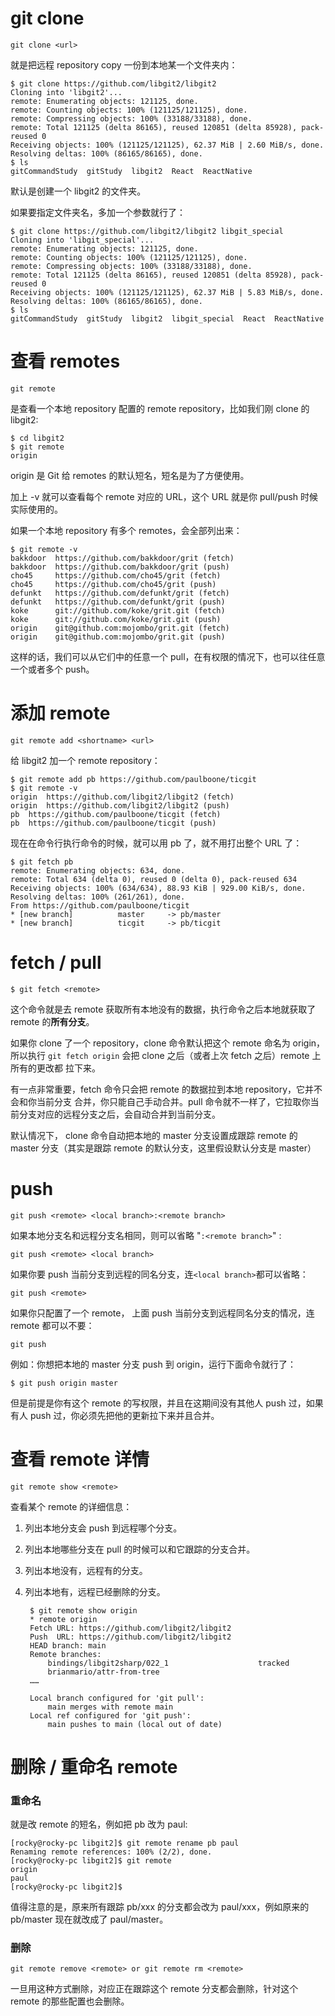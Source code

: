# git clone 

    git clone <url> 

就是把远程 repository copy 一份到本地某一个文件夹内：

    $ git clone https://github.com/libgit2/libgit2
    Cloning into 'libgit2'...
    remote: Enumerating objects: 121125, done.
    remote: Counting objects: 100% (121125/121125), done.
    remote: Compressing objects: 100% (33188/33188), done.
    remote: Total 121125 (delta 86165), reused 120851 (delta 85928), pack-reused 0
    Receiving objects: 100% (121125/121125), 62.37 MiB | 2.60 MiB/s, done.
    Resolving deltas: 100% (86165/86165), done.
    $ ls
    gitCommandStudy  gitStudy  libgit2  React  ReactNative

默认是创建一个 libgit2 的文件夹。


如果要指定文件夹名，多加一个参数就行了：

    $ git clone https://github.com/libgit2/libgit2 libgit_special
    Cloning into 'libgit_special'...
    remote: Enumerating objects: 121125, done.
    remote: Counting objects: 100% (121125/121125), done.
    remote: Compressing objects: 100% (33188/33188), done.
    remote: Total 121125 (delta 86165), reused 120851 (delta 85928), pack-reused 0
    Receiving objects: 100% (121125/121125), 62.37 MiB | 5.83 MiB/s, done.
    Resolving deltas: 100% (86165/86165), done.
    $ ls
    gitCommandStudy  gitStudy  libgit2  libgit_special  React  ReactNative

# 查看 remotes

    git remote

是查看一个本地 repository 配置的 remote repository，比如我们刚 clone 的 libgit2:

    $ cd libgit2
    $ git remote
    origin

origin 是 Git 给 remotes 的默认短名，短名是为了方便使用。

加上 -v 就可以查看每个 remote 对应的 URL，这个 URL 就是你 pull/push 时候实际使用的。

如果一个本地 repository 有多个 remotes，会全部列出来：

    $ git remote -v
    bakkdoor  https://github.com/bakkdoor/grit (fetch)
    bakkdoor  https://github.com/bakkdoor/grit (push)
    cho45     https://github.com/cho45/grit (fetch)
    cho45     https://github.com/cho45/grit (push)
    defunkt   https://github.com/defunkt/grit (fetch)
    defunkt   https://github.com/defunkt/grit (push)
    koke      git://github.com/koke/grit.git (fetch)
    koke      git://github.com/koke/grit.git (push)
    origin    git@github.com:mojombo/grit.git (fetch)
    origin    git@github.com:mojombo/grit.git (push)

这样的话，我们可以从它们中的任意一个 pull，在有权限的情况下，也可以往任意一个或者多个 push。

# 添加 remote

    git remote add <shortname> <url>

给 libgit2 加一个 remote repository：

    $ git remote add pb https://github.com/paulboone/ticgit
    $ git remote -v
    origin	https://github.com/libgit2/libgit2 (fetch)
    origin	https://github.com/libgit2/libgit2 (push)
    pb	https://github.com/paulboone/ticgit (fetch)
    pb	https://github.com/paulboone/ticgit (push)

现在在命令行执行命令的时候，就可以用 pb 了，就不用打出整个 URL 了：

    $ git fetch pb
    remote: Enumerating objects: 634, done.
    remote: Total 634 (delta 0), reused 0 (delta 0), pack-reused 634
    Receiving objects: 100% (634/634), 88.93 KiB | 929.00 KiB/s, done.
    Resolving deltas: 100% (261/261), done.
    From https://github.com/paulboone/ticgit
    * [new branch]          master     -> pb/master
    * [new branch]          ticgit     -> pb/ticgit

# fetch / pull

    $ git fetch <remote>

这个命令就是去 remote 获取所有本地没有的数据，执行命令之后本地就获取了 remote 的**所有分支**。

如果你 clone 了一个 repository，clone 命令默认把这个 remote 命名为 origin，所以执行
```git fetch origin``` 会把 clone 之后（或者上次 fetch 之后）remote 上所有的更改都
拉下来。

有一点非常重要，fetch 命令只会把 remote 的数据拉到本地 repository，它并不会和你当前分支
合并，你只能自己手动合并。pull 命令就不一样了，它拉取你当前分支对应的远程分支之后，会自动合并到当前分支。

默认情况下， clone 命令自动把本地的 master 分支设置成跟踪 remote 的 master 分支（其实是跟踪 remote 的默认分支，这里假设默认分支是 master）


# push

    git push <remote> <local branch>:<remote branch>

如果本地分支名和远程分支名相同，则可以省略 "```:<remote branch>```" :

    git push <remote> <local branch>

如果你要 push 当前分支到远程的同名分支，连```<local branch>```都可以省略：

    git push <remote>

如果你只配置了一个 remote， 上面 push 当前分支到远程同名分支的情况，连 remote 都可以不要：

    git push

例如：你想把本地的 master 分支 push 到 origin，运行下面命令就行了：

    $ git push origin master


但是前提是你有这个 remote 的写权限，并且在这期间没有其他人 push 过，如果有人 push 过，你必须先把他的更新拉下来并且合并。

# 查看 remote 详情

    git remote show <remote>

查看某个 remote 的详细信息：

1. 列出本地分支会 push 到远程哪个分支。
2. 列出本地哪些分支在 pull 的时候可以和它跟踪的分支合并。
3. 列出本地没有，远程有的分支。
4. 列出本地有，远程已经删除的分支。



        $ git remote show origin
        * remote origin
        Fetch URL: https://github.com/libgit2/libgit2
        Push  URL: https://github.com/libgit2/libgit2
        HEAD branch: main
        Remote branches:
            bindings/libgit2sharp/022_1                    tracked
            brianmario/attr-from-tree 
        ……

        Local branch configured for 'git pull':
            main merges with remote main
        Local ref configured for 'git push':
            main pushes to main (local out of date)

# 删除 / 重命名 remote

### 重命名

就是改 remote 的短名，例如把 pb 改为 paul:

    [rocky@rocky-pc libgit2]$ git remote rename pb paul
    Renaming remote references: 100% (2/2), done.
    [rocky@rocky-pc libgit2]$ git remote
    origin
    paul
    [rocky@rocky-pc libgit2]$ 

值得注意的是，原来所有跟踪 pb/xxx 的分支都会改为 paul/xxx，例如原来的 pb/master 现在就改成了
paul/master。

### 删除

    git remote remove <remote> or git remote rm <remote>

一旦用这种方式删除，对应正在跟踪这个 remote 分支都会删除，针对这个 remote 的那些配置也会删除。